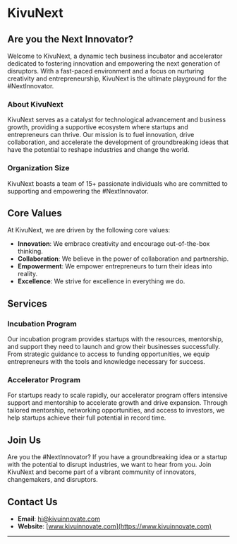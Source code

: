 # KivuNext

## Are you the Next Innovator?

Welcome to KivuNext, a dynamic tech business incubator and accelerator dedicated to fostering innovation and empowering the next generation of disruptors. With a fast-paced environment and a focus on nurturing creativity and entrepreneurship, KivuNext is the ultimate playground for the #NextInnovator.

### About KivuNext

KivuNext serves as a catalyst for technological advancement and business growth, providing a supportive ecosystem where startups and entrepreneurs can thrive. Our mission is to fuel innovation, drive collaboration, and accelerate the development of groundbreaking ideas that have the potential to reshape industries and change the world.

### Organization Size

KivuNext boasts a team of 15+ passionate individuals who are committed to supporting and empowering the #NextInnovator.

## Core Values

At KivuNext, we are driven by the following core values:

- **Innovation**: We embrace creativity and encourage out-of-the-box thinking.
- **Collaboration**: We believe in the power of collaboration and partnership.
- **Empowerment**: We empower entrepreneurs to turn their ideas into reality.
- **Excellence**: We strive for excellence in everything we do.

## Services

### Incubation Program

Our incubation program provides startups with the resources, mentorship, and support they need to launch and grow their businesses successfully. From strategic guidance to access to funding opportunities, we equip entrepreneurs with the tools and knowledge necessary for success.

### Accelerator Program

For startups ready to scale rapidly, our accelerator program offers intensive support and mentorship to accelerate growth and drive expansion. Through tailored mentorship, networking opportunities, and access to investors, we help startups achieve their full potential in record time.

## Join Us

Are you the #NextInnovator? If you have a groundbreaking idea or a startup with the potential to disrupt industries, we want to hear from you. Join KivuNext and become part of a vibrant community of innovators, changemakers, and disruptors.

## Contact Us

- **Email**: [hi@kivuinnovate.com](mailto:hi@kivuinnovate.com)
- **Website**: [www.kivuinnovate.com](https://www.kivuinnovate.com)

---
